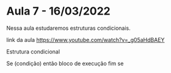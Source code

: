 # Aula 7 - 16/03/2022

Nessa aula estudaremos estruturas condicionais.

link da aula https://www.youtube.com/watch?v=_g05aHdBAEY

Estrutura condicional

Se (condição) então
    bloco de execução
fim se


